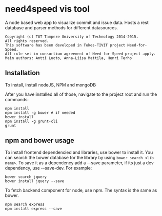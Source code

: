 need4speed vis tool
==========

A node based web app to visualize commit and issue data. Hosts a rest database and parser methods for different datasources.

    Copyright (c) TUT Tampere University of Technology 2014-2015.
    All rights reserved.
    This software has been developed in Tekes-TIVIT project Need-for-Speed.
    All rule set in consortium agreement of Need-for-Speed project apply.
    Main authors: Antti Luoto, Anna-Liisa Mattila, Henri Terho


Installation
-------------
To install, install nodeJS, NPM and mongoDB

After you have installed all of those, navigate to the project root and run the commands:

    npm install
    npm install -g bower # if needed
    bower install
    npm install -g grunt-cli
    grunt




npm and bower usage
-------------------

To install frontend dependencied and libraries, use bower to install it. You can search the bower database for the library by using ``bower search <lib name>``. To save it as a dependency add a --save parameter, if its just a dev dependency, use --save-dev. For example:

    bower search jquery
    bower install jquery --save

To fetch backend component for node, use npm. The syntax is the same as bower.

    npm search express
    npm install express --save